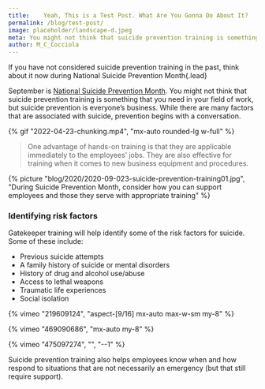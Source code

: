 ```yaml
---
title:    Yeah, This is a Test Post. What Are You Gonna Do About It?
permalink: /blog/test-post/
image: placeholder/landscape-d.jpeg
meta: You might not think that suicide prevention training is something that you need in your field of work, but suicide prevention is everyone’s business.
author: M_C_Cocciola
---
```


If you have not considered suicide prevention training in the past, think about it now during National Suicide Prevention Month{.lead}

September is [National Suicide Prevention Month](https://suicidepreventionlifeline.org/promote-national-suicide-prevention-month/). You might not think that suicide prevention training is something that you need in your field of work, but suicide prevention is everyone’s business. While there are many factors that are associated with suicide, prevention begins with a conversation.

{% gif "2022-04-23-chunking.mp4", "mx-auto rounded-lg w-full" %}

> One advantage of hands-on training is that they are applicable immediately to the employees’ jobs. They are also effective for training when it comes to new business equipment and procedures.

{% picture "blog/2020/2020-09-023-suicide-prevention-training01.jpg", "During Suicide Prevention Month, consider how you can support employees and those they serve with appropriate training" %}

### Identifying risk factors

Gatekeeper training will help identify some of the risk factors for suicide. Some of these include:

* Previous suicide attempts
* A family history of suicide or mental disorders
* History of drug and alcohol use/abuse
* Access to lethal weapons
* Traumatic life experiences
* Social isolation

{% vimeo "219609124", "aspect-[9/16] mx-auto max-w-sm my-8" %}

{% vimeo "469090686", "mx-auto  my-8" %}

{% vimeo "475097274", "", "--1" %}

Suicide prevention training also helps employees know when and how respond to situations that are not necessarily an emergency (but that still require support).